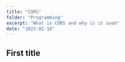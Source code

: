 ```yaml
---
title: "CORS"
folder: "Programming"
excerpt: "What is CORS and why is it used"
date: "2023-02-18"
---
```


## First title
